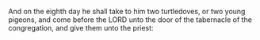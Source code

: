 And on the eighth day he shall take to him two turtledoves, or two young pigeons, and come before the LORD unto the door of the tabernacle of the congregation, and give them unto the priest:
